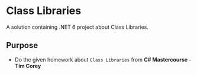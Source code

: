 # Class Libraries
A solution containing .NET 6 project about Class Libraries.

## Purpose
- Do the given homework about `Class Libraries` from **C# Mastercourse - Tim Corey**